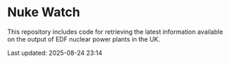 # Nuke Watch

This repository includes code for retrieving the latest information available on the output of EDF nuclear power plants in the UK.

Last updated: 2025-08-24 23:14
